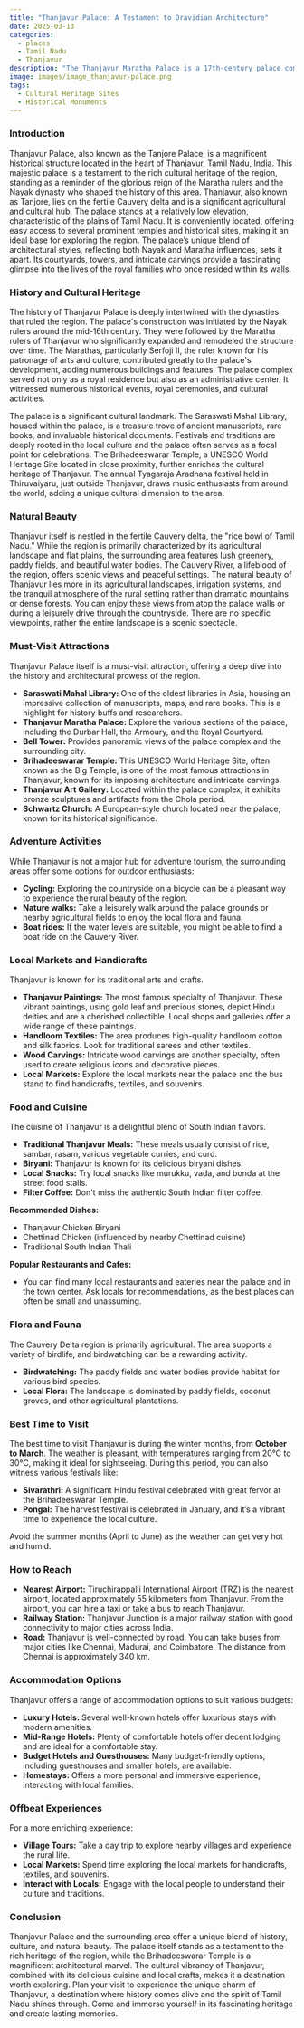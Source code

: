 ```yaml
---
title: "Thanjavur Palace: A Testament to Dravidian Architecture"
date: 2025-03-13
categories:
  - places
  - Tamil Nadu
  - Thanjavur
description: "The Thanjavur Maratha Palace is a 17th-century palace complex in the city of Thanjavur, Tamil Nadu. It is an excellent example of Dravidian architecture and has been designated as a UNESCO World Heritage Site."
image: images/image_thanjavur-palace.png
tags: 
  - Cultural Heritage Sites
  - Historical Monuments
---
```



### **Introduction**

Thanjavur Palace, also known as the Tanjore Palace, is a magnificent historical structure located in the heart of Thanjavur, Tamil Nadu, India.  This majestic palace is a testament to the rich cultural heritage of the region, standing as a reminder of the glorious reign of the Maratha rulers and the Nayak dynasty who shaped the history of this area. Thanjavur, also known as Tanjore, lies on the fertile Cauvery delta and is a significant agricultural and cultural hub. The palace stands at a relatively low elevation, characteristic of the plains of Tamil Nadu. It is conveniently located, offering easy access to several prominent temples and historical sites, making it an ideal base for exploring the region. The palace’s unique blend of architectural styles, reflecting both Nayak and Maratha influences, sets it apart. Its courtyards, towers, and intricate carvings provide a fascinating glimpse into the lives of the royal families who once resided within its walls.

### **History and Cultural Heritage**

The history of Thanjavur Palace is deeply intertwined with the dynasties that ruled the region. The palace's construction was initiated by the Nayak rulers around the mid-16th century. They were followed by the Maratha rulers of Thanjavur who significantly expanded and remodeled the structure over time. The Marathas, particularly Serfoji II, the ruler known for his patronage of arts and culture, contributed greatly to the palace's development, adding numerous buildings and features. The palace complex served not only as a royal residence but also as an administrative center.  It witnessed numerous historical events, royal ceremonies, and cultural activities.

The palace is a significant cultural landmark. The Saraswati Mahal Library, housed within the palace, is a treasure trove of ancient manuscripts, rare books, and invaluable historical documents. Festivals and traditions are deeply rooted in the local culture and the palace often serves as a focal point for celebrations. The Brihadeeswarar Temple, a UNESCO World Heritage Site located in close proximity, further enriches the cultural heritage of Thanjavur. The annual Tyagaraja Aradhana festival held in Thiruvaiyaru, just outside Thanjavur, draws music enthusiasts from around the world, adding a unique cultural dimension to the area.

### **Natural Beauty**

Thanjavur itself is nestled in the fertile Cauvery delta, the "rice bowl of Tamil Nadu."  While the region is primarily characterized by its agricultural landscape and flat plains, the surrounding area features lush greenery, paddy fields, and beautiful water bodies. <placeholder image tag for landscape image> The Cauvery River, a lifeblood of the region, offers scenic views and peaceful settings.  The natural beauty of Thanjavur lies more in its agricultural landscapes, irrigation systems, and the tranquil atmosphere of the rural setting rather than dramatic mountains or dense forests. You can enjoy these views from atop the palace walls or during a leisurely drive through the countryside. There are no specific viewpoints, rather the entire landscape is a scenic spectacle.

### **Must-Visit Attractions**

Thanjavur Palace itself is a must-visit attraction, offering a deep dive into the history and architectural prowess of the region. <placeholder image tag for Thanjavur Palace image>

*   **Saraswati Mahal Library:** One of the oldest libraries in Asia, housing an impressive collection of manuscripts, maps, and rare books. This is a highlight for history buffs and researchers.
*   **Thanjavur Maratha Palace:** Explore the various sections of the palace, including the Durbar Hall, the Armoury, and the Royal Courtyard.
*   **Bell Tower:** Provides panoramic views of the palace complex and the surrounding city.
*   **Brihadeeswarar Temple:** This UNESCO World Heritage Site, often known as the Big Temple, is one of the most famous attractions in Thanjavur, known for its imposing architecture and intricate carvings. <placeholder image tag for Brihadeeswarar Temple>
*   **Thanjavur Art Gallery:** Located within the palace complex, it exhibits bronze sculptures and artifacts from the Chola period.
*   **Schwartz Church:** A European-style church located near the palace, known for its historical significance.

### **Adventure Activities**

While Thanjavur is not a major hub for adventure tourism, the surrounding areas offer some options for outdoor enthusiasts:

*   **Cycling:** Exploring the countryside on a bicycle can be a pleasant way to experience the rural beauty of the region.
*   **Nature walks:** Take a leisurely walk around the palace grounds or nearby agricultural fields to enjoy the local flora and fauna.
*   **Boat rides:** If the water levels are suitable, you might be able to find a boat ride on the Cauvery River.

### **Local Markets and Handicrafts**

Thanjavur is known for its traditional arts and crafts.

*   **Thanjavur Paintings:** The most famous specialty of Thanjavur. These vibrant paintings, using gold leaf and precious stones, depict Hindu deities and are a cherished collectible. Local shops and galleries offer a wide range of these paintings.
*   **Handloom Textiles:** The area produces high-quality handloom cotton and silk fabrics. Look for traditional sarees and other textiles.
*   **Wood Carvings:** Intricate wood carvings are another specialty, often used to create religious icons and decorative pieces.
*   **Local Markets:** Explore the local markets near the palace and the bus stand to find handicrafts, textiles, and souvenirs.

### **Food and Cuisine**

The cuisine of Thanjavur is a delightful blend of South Indian flavors.

*   **Traditional Thanjavur Meals:**  These meals usually consist of rice, sambar, rasam, various vegetable curries, and curd.
*   **Biryani:** Thanjavur is known for its delicious biryani dishes.
*   **Local Snacks:** Try local snacks like murukku, vada, and bonda at the street food stalls.
*   **Filter Coffee:** Don't miss the authentic South Indian filter coffee.

**Recommended Dishes:**

*   Thanjavur Chicken Biryani
*   Chettinad Chicken (influenced by nearby Chettinad cuisine)
*   Traditional South Indian Thali

**Popular Restaurants and Cafes:**

*   You can find many local restaurants and eateries near the palace and in the town center. Ask locals for recommendations, as the best places can often be small and unassuming.

### **Flora and Fauna**

The Cauvery Delta region is primarily agricultural.  The area supports a variety of birdlife, and birdwatching can be a rewarding activity.

*   **Birdwatching:** The paddy fields and water bodies provide habitat for various bird species.
*   **Local Flora:** The landscape is dominated by paddy fields, coconut groves, and other agricultural plantations.

### **Best Time to Visit**

The best time to visit Thanjavur is during the winter months, from **October to March**. The weather is pleasant, with temperatures ranging from 20°C to 30°C, making it ideal for sightseeing.  During this period, you can also witness various festivals like:

*   **Sivarathri:** A significant Hindu festival celebrated with great fervor at the Brihadeeswarar Temple.
*   **Pongal:** The harvest festival is celebrated in January, and it’s a vibrant time to experience the local culture.

Avoid the summer months (April to June) as the weather can get very hot and humid.

### **How to Reach**

*   **Nearest Airport:** Tiruchirappalli International Airport (TRZ) is the nearest airport, located approximately 55 kilometers from Thanjavur. From the airport, you can hire a taxi or take a bus to reach Thanjavur.
*   **Railway Station:** Thanjavur Junction is a major railway station with good connectivity to major cities across India.
*   **Road:** Thanjavur is well-connected by road. You can take buses from major cities like Chennai, Madurai, and Coimbatore. The distance from Chennai is approximately 340 km.

### **Accommodation Options**

Thanjavur offers a range of accommodation options to suit various budgets:

*   **Luxury Hotels:** Several well-known hotels offer luxurious stays with modern amenities. <placeholder image tag for Luxury Hotel Image>
*   **Mid-Range Hotels:** Plenty of comfortable hotels offer decent lodging and are ideal for a comfortable stay.
*   **Budget Hotels and Guesthouses:** Many budget-friendly options, including guesthouses and smaller hotels, are available.
*   **Homestays:** Offers a more personal and immersive experience, interacting with local families.

### **Offbeat Experiences**

For a more enriching experience:

*   **Village Tours:** Take a day trip to explore nearby villages and experience the rural life.
*   **Local Markets:** Spend time exploring the local markets for handicrafts, textiles, and souvenirs.
*   **Interact with Locals:** Engage with the local people to understand their culture and traditions.

### **Conclusion**

Thanjavur Palace and the surrounding area offer a unique blend of history, culture, and natural beauty.  The palace itself stands as a testament to the rich heritage of the region, while the Brihadeeswarar Temple is a magnificent architectural marvel. The cultural vibrancy of Thanjavur, combined with its delicious cuisine and local crafts, makes it a destination worth exploring. Plan your visit to experience the unique charm of Thanjavur, a destination where history comes alive and the spirit of Tamil Nadu shines through. Come and immerse yourself in its fascinating heritage and create lasting memories.


